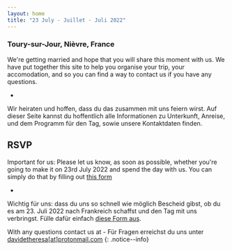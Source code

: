 ```yaml
---
layout: home
title: "23 July - Juillet - Juli 2022"
---
```


### Toury-sur-Jour, Nièvre, France

We're getting married and hope that you will share this moment with us.
We have put together this site to help you organise your trip, your accomodation, and so you can find a way to contact us if you have any questions.

-

Wir heiraten und hoffen, dass du das zusammen mit uns feiern wirst.
Auf dieser Seite kannst du hoffentlich alle Informationen zu Unterkunft, Anreise, und dem Programm für den Tag, sowie unsere Kontaktdaten finden.

## RSVP
Important for us: Please let us know, as soon as possible, whether you're going to make it on 23rd July 2022 and spend the day with us. You can simply do that by filling out [this form](rsvp.md)

-

Wichtig für uns: dass du uns so schnell wie möglich Bescheid gibst, ob du es am 23. Juli 2022 nach Frankreich schaffst und den Tag mit uns verbringst. Fülle dafür einfach [diese Form aus](rsvp.md).

With any questions contact us at - Für Fragen erreichst du uns unter
[davidetheresa[at]protonmail.com](mailto:davidetheresa@protonmail.com)
{: .notice--info}

